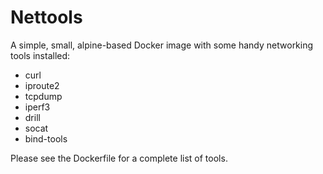# Nettools

A simple, small, alpine-based Docker image with some handy networking tools
installed:

- curl
- iproute2
- tcpdump
- iperf3
- drill
- socat
- bind-tools

Please see the Dockerfile for a complete list of tools.
